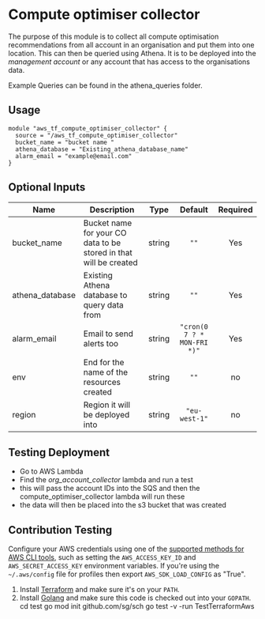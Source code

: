 # Compute optimiser collector

The purpose of this module is to collect all compute optimisation recommendations from all account in an organisation and put them into one location. This can then be queried using Athena.
It is to be deployed into the *management account* or any account that has access to the organisations data.

Example Queries can be found in the athena_queries folder.


## Usage

```
module "aws_tf_compute_optimiser_collector" {
  source = "/aws_tf_compute_optimiser_collector"
  bucket_name = "bucket name "
  athena_database = "Existing_athena_database_name"
  alarm_email = "example@email.com"
}
```

## Optional Inputs

| Name | Description | Type | Default | Required |
|------|-------------|:----:|:-----:|:-----:|
| bucket\_name | Bucket name for your CO data to be stored in that will be created| string | `""` | Yes
| athena\_database | Existing Athena database to query data from| string | `""` | Yes
| alarm\_email | Email to send alerts too| string | `"cron(0 7 ? * MON-FRI *)"` | Yes
| env | End for the name of the resources created | string | `""` | no |
| region | Region it will be deployed into | string | `"eu-west-1"` | no |


## Testing  Deployment
* Go to AWS Lambda
* Find the *org_account_collector* lambda and run a test
* this will pass the account IDs into the SQS and then the compute_optimiser_collector lambda will run these
* the data will then be placed into the s3 bucket that was created

## Contribution Testing  

Configure your AWS credentials using one of the [supported methods for AWS CLI
   tools](https://docs.aws.amazon.com/cli/latest/userguide/cli-chap-getting-started.html), such as setting the
   `AWS_ACCESS_KEY_ID` and `AWS_SECRET_ACCESS_KEY` environment variables. If you're using the `~/.aws/config` file for profiles then export `AWS_SDK_LOAD_CONFIG` as "True".
1. Install [Terraform](https://www.terraform.io/) and make sure it's on your `PATH`.
1. Install [Golang](https://golang.org/) and make sure this code is checked out into your `GOPATH`.
cd test
go mod init github.com/sg/sch
go test -v -run TestTerraformAws